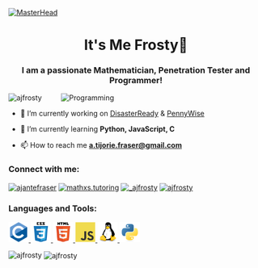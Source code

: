 [![MasterHead](https://cdn.discordapp.com/attachments/807743928316067862/1144079002097688586/Ajante_Fraser.png)](https://www.linkedin.com/in/ajantefraser/)
<h1 align="center">It's Me Frosty💜</h1>
<h3 align="center">I am a passionate Mathematician, Penetration Tester and Programmer!</h3>
<img align="right" alt="Programming" width="400" src="https://cdn.dribbble.com/users/2401141/screenshots/5487982/developers-gif-showcase.gif">

<p align="left"> <img src="https://komarev.com/ghpvc/?username=ajfrosty&label=Profile%20views&color=0e75b6&style=flat" alt="ajfrosty" /> </p>

- 🔭 I’m currently working on [DisasterReady](https://github.com/AJFrosty/DisasterReady) & [PennyWise](https://github.com/AJFrosty/Pennywise/)

- 🌱 I’m currently learning **Python, JavaScript, C**

- 📫 How to reach me **a.tijorie.fraser@gmail.com**

<h3 align="left">Connect with me:</h3>
<p align="left">
<a href="https://linkedin.com/in/ajantefraser" target="blank"><img align="center" src="https://raw.githubusercontent.com/rahuldkjain/github-profile-readme-generator/master/src/images/icons/Social/linked-in-alt.svg" alt="ajantefraser" height="30" width="40" /></a>
<a href="https://fb.com/mathxs.tutoring" target="blank"><img align="center" src="https://raw.githubusercontent.com/rahuldkjain/github-profile-readme-generator/master/src/images/icons/Social/facebook.svg" alt="mathxs.tutoring" height="30" width="40" /></a>
<a href="https://instagram.com/_ajfrosty" target="blank"><img align="center" src="https://raw.githubusercontent.com/rahuldkjain/github-profile-readme-generator/master/src/images/icons/Social/instagram.svg" alt="_ajfrosty" height="30" width="40" /></a>
<a href="https://discord.gg/ajfrosty" target="blank"><img align="center" src="https://raw.githubusercontent.com/rahuldkjain/github-profile-readme-generator/master/src/images/icons/Social/discord.svg" alt="ajfrosty" height="30" width="40" /></a>
</p>

<h3 align="left">Languages and Tools:</h3>
<p align="left"> <a href="https://www.cprogramming.com/" target="_blank" rel="noreferrer"> <img src="https://raw.githubusercontent.com/devicons/devicon/master/icons/c/c-original.svg" alt="c" width="40" height="40"/> </a> <a href="https://www.w3schools.com/css/" target="_blank" rel="noreferrer"> <img src="https://raw.githubusercontent.com/devicons/devicon/master/icons/css3/css3-original-wordmark.svg" alt="css3" width="40" height="40"/> </a> <a href="https://www.w3.org/html/" target="_blank" rel="noreferrer"> <img src="https://raw.githubusercontent.com/devicons/devicon/master/icons/html5/html5-original-wordmark.svg" alt="html5" width="40" height="40"/> </a> <a href="https://developer.mozilla.org/en-US/docs/Web/JavaScript" target="_blank" rel="noreferrer"> <img src="https://raw.githubusercontent.com/devicons/devicon/master/icons/javascript/javascript-original.svg" alt="javascript" width="40" height="40"/> </a> <a href="https://www.linux.org/" target="_blank" rel="noreferrer"> <img src="https://raw.githubusercontent.com/devicons/devicon/master/icons/linux/linux-original.svg" alt="linux" width="40" height="40"/> </a> <a href="https://www.python.org" target="_blank" rel="noreferrer"> <img src="https://raw.githubusercontent.com/devicons/devicon/master/icons/python/python-original.svg" alt="python" width="40" height="40"/> </a> </p>

<p><img align="left" src="https://github-readme-stats.vercel.app/api/top-langs?username=ajfrosty&show_icons=true&locale=en&layout=compact" alt="ajfrosty" /></p>

<p>&nbsp;<img align="center" src="https://github-readme-stats.vercel.app/api?username=ajfrosty&show_icons=true&locale=en" alt="ajfrosty" /></p>
